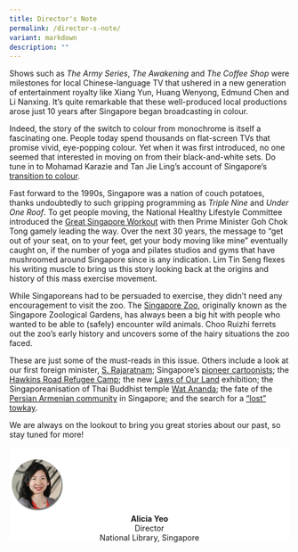 ```yaml
---
title: Director's Note
permalink: /director-s-note/
variant: markdown
description: ""
---
```

Shows such as _The Army Series_, _The Awakening_ and _The Coffee Shop_ were milestones for local Chinese-language TV that ushered in a new generation of entertainment royalty like Xiang Yun, Huang Wenyong, Edmund Chen and Li Nanxing. It’s quite remarkable that these well-produced local productions arose just 10 years after Singapore began broadcasting in colour.&nbsp;

Indeed, the story of the switch to colour from monochrome is itself a fascinating one. People today spend thousands on flat-screen TVs that promise vivid, eye-popping colour. Yet when it was first introduced, no one seemed that interested in moving on from their black-and-white sets. Do tune in to Mohamad Karazie and Tan Jie Ling’s account of Singapore’s [transition to colour](/vol-20/issue-3/oct-dec-2024/colour-tv-history-singapore/).

Fast forward to the 1990s, Singapore was a nation of couch potatoes, thanks undoubtedly to such gripping programming as _Triple Nine_ and _Under One Roof_. To get people moving, the National Healthy Lifestyle Committee introduced the [Great Singapore Workout](/vol-20/issue-3/oct-dec-2024/great-singapore-workout/) with then Prime Minister Goh Chok Tong gamely leading the way. Over the next 30 years, the message to “get out of your seat, on to your feet, get your body moving like mine” eventually caught on, if the number of yoga and pilates studios and gyms that have mushroomed around Singapore since is any indication. Lim Tin Seng flexes his writing muscle to bring us this story looking back at the origins and history of this mass exercise movement.

While Singaporeans had to be persuaded to exercise, they didn’t need any encouragement to visit the zoo. The [Singapore Zoo](/vol-20/issue-3/oct-dec-2024/singapore-zoo-animals/), originally known as the Singapore Zoological Gardens, has always been a big hit with people who wanted to be able to (safely) encounter wild animals. Choo Ruizhi ferrets out the zoo’s early history and uncovers some of the hairy situations the zoo faced.&nbsp;

These are just some of the must-reads in this issue. Others include a look at our first foreign minister, [S. Rajaratnam](/vol-20/issue-3/oct-dec-2024/rajaratnam-biography-lions-roar/); Singapore’s [pioneer cartoonists](/vol-20/issue-3/oct-dec-2024/singapore-pioneer-cartoonists/); the [Hawkins Road Refugee Camp](/vol-20/issue-3/oct-dec-2024/hawkins-road-refugee-camp/); the new [Laws of Our Land](/vol-20/issue-3/oct-dec-2024/laws-of-our-land/) exhibition; the Singaporeanisation of Thai Buddhist temple [Wat Ananda](/vol-20/issue-3/oct-dec-2024/wat-ananda-metyarama-thai-buddhist-temple/); the fate of the [Persian Armenian community](/vol-20/issue-3/oct-dec-2024/armenians-church-saint-gregory/) in Singapore; and the search for a [“lost” towkay](/vol-20/issue-3/oct-dec-2024/phan-kim-sam-thye-seng/).

We are always on the lookout to bring you great stories about our past, so stay tuned for more!


<div style="background-color: white;">
<br>
<img src="/images/vol-17-issue-3/Director.png" style="width: 100px; height: 100px;">
<center><b>Alicia Yeo</b><br>Director<br>National Library, Singapore</center>
</div>
